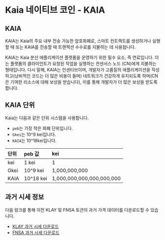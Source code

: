 # Kaia 네이티브 코인 - KAIA

## KAIA <a id="klay"></a>

KAIA는 Kaia의 주요 내부 전송 가능한 암호화폐로, 스마트 컨트랙트를 생성하거나 실행할 때 또는 KAIA를 전송할 때 트랜잭션 수수료를 지불하는 데 사용됩니다.

KAIA는 Kaia 분산 애플리케이션 플랫폼을 운영하기 위한 필수 요소, 즉 연료입니다. 이는 플랫폼의 클라이언트가 요청된 작업을 실행하는 컨센서스 노드 (CN)에게 지불하는 형태입니다. 다시 말해, KAIA는 인센티브이며, 개발자가 고품질의 애플리케이션을 작성하고(낭비적인 코드는 더 많은 비용이 들며) 네트워크가 건강하게 유지되도록 하며(CN은 기여한 리소스에 대해 보상을 받습니다), 이를 통해 개발자가 더 많은 보상을 받도록 합니다.

## KAIA 단위 <a id="units-of-klay"></a>

Kaia는 다음과 같은 단위 시스템을 사용합니다.

- `peb`는 가장 작은 화폐 단위입니다.
- `Gkei`는 10^9 kei입니다.
- `KAIA`는 10^18kei입니다.

| 단위   | peb 값     | kei                       |
| :--- | :-------- | :------------------------ |
| kei  | 1 kei     | 1                         |
| Gkei | 10^9 kei  | 1,000,000,000             |
| KAIA | 10^18 kei | 1,000,000,000,000,000,000 |

## 과거 시세 정보 <a id="historical-pricing"></a>

다음 링크를 통해 이전 KLAY 및 FNSA 토큰의 과거 가격 데이터를 다운로드할 수 있습니다.

- [KLAY 과거 시세 다운로드](pathname:///files/Klaytn_historical_data_coinmarketcap.csv)
- [FNSA 과거 시세 다운로드](pathname:///files/Finschia_historical_data_coinmarketcap.csv)
